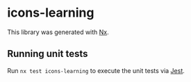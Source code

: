 # icons-learning

This library was generated with [Nx](https://nx.dev).

## Running unit tests

Run `nx test icons-learning` to execute the unit tests via [Jest](https://jestjs.io).
